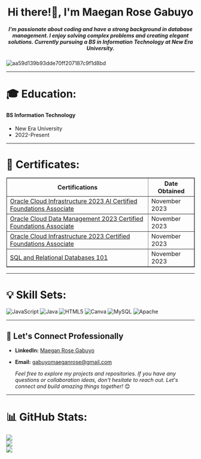 <h1 align="center">Hi there!👋, I'm Maegan Rose Gabuyo</h1>
<h5 align="center" font-weight="5">I'm passionate about coding and have a strong background in database management. I enjoy solving complex problems and creating elegant solutions. Currently pursuing a BS in Information Technology at New Era University.</h5>

![aa59d139b93dde70ff207187c9f1d8bd](https://github.com/MaeganRoseGabuyo/MaeganRoseGabuyo/assets/153274593/2287d865-557e-4fa8-a394-0a7dd64077a0)

---


<!-- Proudly created with GPRM ( https://gprm.itsvg.in ) -->


 <h1 align="left">🎓 Education:</h1>
<h4>BS Information Technology</h4>
<ul>
  <li>New Era University</li>
  <li>2022-Present</li>
</ul>


 <hr/>

 
<h1 align="left"> 🏅 Certificates: </h1>

<table border="1">
        <tr>
            <th>Certifications</th>
            <th>Date Obtained</th>
        </tr>

  <tr>
<td><a href="https://catalog-education.oracle.com/pls/certview/sharebadge?id=68821CE0454DA8AB45288B08B4A66AEE2CD03F1044D1279DB557B7FF652380C8&fbclid=IwAR36aXyspwVgG7TE2XgAsJElAJBJMPZVvB6XtF_YbwwTDwQCOZNlEhz8SvA)">Oracle Cloud Infrastructure 2023 AI Certified Foundations Associate</a></td>
<td>November 2023</td>
</tr>

<tr>
<td><a href="https://catalog-education.oracle.com/pls/certview/sharebadge?id=DA69072DA438B522996776BFD2A3FECCE86E3DC62DA463542B4D3B5FEFA804D2">Oracle Cloud Data Management 2023 Certified Foundations Associate</a></td>
<td>November 2023</td>
</tr>

<tr>
<td><a href="https://catalog-education.oracle.com/pls/certview/sharebadge?id=11C7190D8985363D055DB03FA46B63185E348666C8112C7FC710B0C7F1A9C6B1">Oracle Cloud Infrastructure 2023 Certified Foundations Associate
</a></td>
<td>November 2023</td>
</tr>
        
<tr>
<td><a href="https://courses.cognitiveclass.ai/certificates/ea7c3de68f7a46a68bc642e2ea3d2fb4">SQL and Relational Databases 101</a></td>
<td>November 2023</td>
</tr>
       </table>

<hr>


# 💡 Skill Sets:
![JavaScript](https://img.shields.io/badge/javascript-%23323330.svg?style=for-the-badge&logo=javascript&logoColor=%23F7DF1E) ![Java](https://img.shields.io/badge/java-%23ED8B00.svg?style=for-the-badge&logo=openjdk&logoColor=white) ![HTML5](https://img.shields.io/badge/html5-%23E34F26.svg?style=for-the-badge&logo=html5&logoColor=white) ![Canva](https://img.shields.io/badge/Canva-%2300C4CC.svg?style=for-the-badge&logo=Canva&logoColor=white) ![MySQL](https://img.shields.io/badge/mysql-%2300000f.svg?style=for-the-badge&logo=mysql&logoColor=white) ![Apache](https://img.shields.io/badge/apache-%23D42029.svg?style=for-the-badge&logo=apache&logoColor=white)


<hr>

## 📨 Let's Connect Professionally
-  **LinkedIn:** [Maegan Rose Gabuyo](https://www.linkedin.com/in/maegan-rose-gabuyo-862bb3278/)
- **Email:** gabuyomaeganrose@gmail.com

   <i>Feel free to explore my projects and repositories. If you have any questions or collaboration ideas, don't hesitate to reach out. Let's connect and build amazing things together! </i>😊

<hr>
  
# 📊 GitHub Stats:
![](https://github-readme-stats.vercel.app/api?username=MaeganRoseGabuyo&theme=dark&hide_border=false&include_all_commits=false&count_private=false)<br/>
![](https://github-readme-streak-stats.herokuapp.com/?user=MaeganRoseGabuyo&theme=dark&hide_border=false)<br/>
![](https://github-readme-stats.vercel.app/api/top-langs/?username=MaeganRoseGabuyo&theme=dark&hide_border=false&include_all_commits=false&count_private=false&layout=compact)




